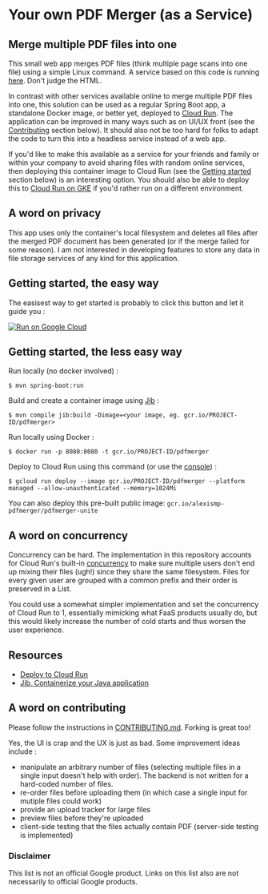 # Your own PDF Merger (as a Service)

## Merge multiple PDF files into one

This small web app merges PDF files (think multiple page scans into one file) using a simple Linux command.
A service based on this code is running [here](https://pdf-merger-unite-nmv4siw5tq-ew.a.run.app/). Don't judge the HTML.

In contrast with other services available online to merge multiple PDF files into one, this solution can be used as a regular Spring Boot app, a standalone Docker image, or better yet, deployed to [Cloud Run](cloud.run). The application can be improved in many ways such as on UI/UX front (see the [Contributing](#a-word-on-contributing) section below). It should also not be too hard for folks to adapt the code to turn this into a headless service instead of a web app.

If you'd like to make this available as a service for your friends and family or within your company to avoid sharing files with random online services, then deploying this container image to Cloud Run (see the [Getting started](#getting-started) section below) is an interesting option. You should also be able to deploy this to [Cloud Run on GKE](https://cloud.google.com/run/docs/gke/setup) if you'd rather run on a different environment.

## A word on privacy

This app uses only the container's local filesystem and deletes all files after the merged PDF document has been generated (or if the merge failed for some reason).
I am not interested in developing features to store any data in file storage services of any kind for this application.

## Getting started, the easy way

The easisest way to get started is probably to click this button and let it guide you :

[![Run on Google Cloud](https://deploy.cloud.run/button.svg)](https://deploy.cloud.run)

## Getting started, the less easy way

Run locally (no docker involved) :

`$ mvn spring-boot:run`

Build and create a container image using [Jib](https://github.com/GoogleContainerTools/jib) :

`$ mvn compile jib:build -Dimage=<your image, eg. gcr.io/PROJECT-ID/pdfmerger>`

Run locally using Docker :

`$ docker run -p 8080:8080 -t gcr.io/PROJECT-ID/pdfmerger`

Deploy to Cloud Run using this command (or use the [console](https://console.cloud.google.com/run)) :

`$ gcloud run deploy --image gcr.io/PROJECT-ID/pdfmerger --platform managed --allow-unauthenticated --memory=1024Mi `

You can also deploy this pre-built public image: `gcr.io/alexismp-pdfmerger/pdfmerger-unite`

## A word on concurrency

Concurrency can be hard. The implementation in this repository accounts for Cloud Run's built-in [concurrency](https://cloud.google.com/run/docs/about-concurrency) to make sure multiple users don't end up mixing their files (ugh!) since they share the same filesystem. Files for every given user are grouped with a common prefix and their order is preserved in a List.

You could use a somewhat simpler implementation and set the concurrency of Cloud Run to 1, essentially mimicking what FaaS products usually do, but this would likely increase the number of cold starts and thus worsen the user experience.

## Resources
* [Deploy to Cloud Run](https://cloud.google.com/run/docs/quickstarts/build-and-deploy)
* [Jib, Containerize your Java application](https://github.com/GoogleContainerTools/jib)

## A word on contributing

Please follow the instructions in [CONTRIBUTING.md](CONTRIBUTING.md). Forking is great too!

Yes, the UI is crap and the UX is just as bad. Some improvement ideas include :
* manipulate an arbitrary number of files (selecting multiple files in a single input doesn't help with order). The backend is not written for a hard-coded number of files.
* re-order files before uploading them (in which case a single input for mutiple files could work)
* provide an upload tracker for large files
* preview files before they're uploaded
* client-side testing that the files actually contain PDF (server-side testing is implemented)

### Disclaimer

This list is not an official Google product. Links on this list also are not necessarily to official Google products.

